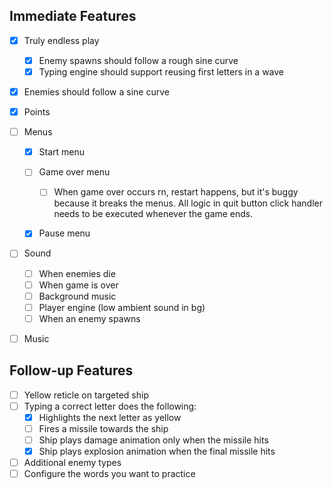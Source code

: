 ## Immediate Features

- [x] Truly endless play
  - [x] Enemy spawns should follow a rough sine curve
  - [x] Typing engine should support reusing first letters in a wave
- [x] Enemies should follow a sine curve
- [x] Points
- [ ] Menus

  - [x] Start menu
  - [ ] Game over menu

    - [ ] When game over occurs rn, restart happens, but it's buggy because it breaks the menus.
          All logic in quit button click handler needs to be executed whenever the game ends.

  - [x] Pause menu

- [ ] Sound
  - [ ] When enemies die
  - [ ] When game is over
  - [ ] Background music
  - [ ] Player engine (low ambient sound in bg)
  - [ ] When an enemy spawns
- [ ] Music

## Follow-up Features

- [ ] Yellow reticle on targeted ship
- [ ] Typing a correct letter does the following:
  - [x] Highlights the next letter as yellow
  - [ ] Fires a missile towards the ship
  - [ ] Ship plays damage animation only when the missile hits
  - [x] Ship plays explosion animation when the final missile hits
- [ ] Additional enemy types
- [ ] Configure the words you want to practice
